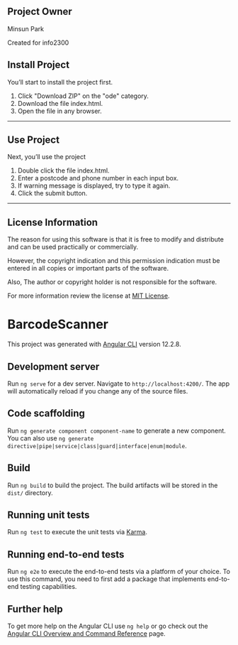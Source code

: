 ## Project Owner

Minsun Park

Created for info2300

## Install Project

You’ll start to install the project first.

1. Click "Download ZIP" on the "ode" category.
2. Download the file index.html.
3. Open the file in any browser.

---

## Use Project

Next, you’ll use the project

1. Double click the file index.html.
2. Enter a postcode and phone number in each input box.
3. If warning message is displayed, try to type it again.
4. Click the submit button.

---

## License Information

The reason for using this software is that it is free to modify and distribute and can be used practically or commercially.

However, the copyright indication and this permission indication must be entered in all copies or important parts of the software.

Also, The author or copyright holder is not responsible for the software.

For more information review the license at [MIT License](https://bitbucket.org/sunny22/bitbucket_assignment1_info2300/src/master/MIT_License.txt).

# BarcodeScanner

This project was generated with [Angular CLI](https://github.com/angular/angular-cli) version 12.2.8.

## Development server

Run `ng serve` for a dev server. Navigate to `http://localhost:4200/`. The app will automatically reload if you change any of the source files.

## Code scaffolding

Run `ng generate component component-name` to generate a new component. You can also use `ng generate directive|pipe|service|class|guard|interface|enum|module`.

## Build

Run `ng build` to build the project. The build artifacts will be stored in the `dist/` directory.

## Running unit tests

Run `ng test` to execute the unit tests via [Karma](https://karma-runner.github.io).

## Running end-to-end tests

Run `ng e2e` to execute the end-to-end tests via a platform of your choice. To use this command, you need to first add a package that implements end-to-end testing capabilities.

## Further help

To get more help on the Angular CLI use `ng help` or go check out the [Angular CLI Overview and Command Reference](https://angular.io/cli) page.
